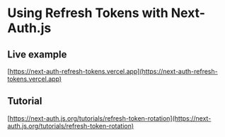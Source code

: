 # Using Refresh Tokens with Next-Auth.js

## Live example

[https://next-auth-refresh-tokens.vercel.app](https://next-auth-refresh-tokens.vercel.app)

## Tutorial

[https://next-auth.js.org/tutorials/refresh-token-rotation](https://next-auth.js.org/tutorials/refresh-token-rotation)
